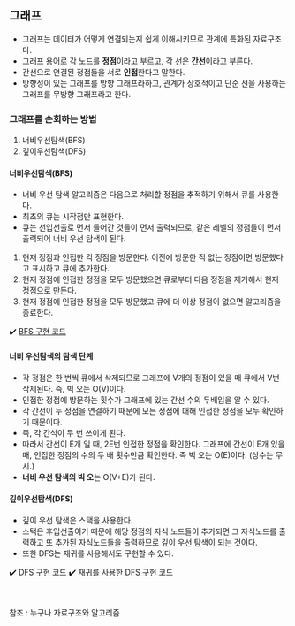 ## 그래프
- 그래프는 데이터가 어떻게 연결되는지 쉽게 이해시키므로 관계에 특화된 자료구조다.
- 그래프 용어로 각 노드를 **정점**이라고 부르고, 각 선은 **간선**이라고 부른다.
- 간선으로 연결된 정점들을 서로 **인접**한다고 말한다.
- 방향성이 있는 그래프를 방향 그래프라하고, 관계가 상호적이고 단순 선을 사용하는 그래프를 무방향 그래프라고 한다.

### 그래프를 순회하는 방법
1. 너비우선탐색(BFS)
2. 깊이우선탐색(DFS)

#### 너비우선탐색(BFS)
- 너비 우선 탐색 알고리즘은 다음으로 처리할 정점을 추적하기 위해서 큐를 사용한다.
- 최초의 큐는 시작점만 표현한다.
- 큐는 선입선출로 먼저 들어간 것들이 먼저 출력되므로, 같은 레벨의 정점들이 먼저 출력되어 너비 우선 탐색이 된다.
1. 현재 정점과 인접한 각 정점을 방문한다. 이전에 방문한 적 없는 정점이면 방문했다고 표시하고 큐에 추가한다.
2. 현재 정점에 인접한 정점을 모두 방문했으면 큐로부터 다음 정점을 제거해서 현재 정점으로 만든다.
3. 현재 정점에 인접한 정점을 모두 방문했고 큐에 더 이상 정점이 없으면 알고리즘을 종료한다.

✔️ [BFS 구현 코드](https://github.com/SeokHyeMin/TIL/blob/main/자료구조와%20알고리즘/Code/Graph.java#L108)


#### 너비 우선탐색의 탐색 단계
- 각 정점은 한 번씩 큐에서 삭제되므로 그래프에 V개의 정점이 있을 때 큐에서 V번 삭제된다. 즉, 빅 오는 O(V)이다.
- 인접한 정점에 방문하는 횟수가 그래프에 있는 간선 수의 두배임을 알 수 있다.
- 각 간선이 두 정점을 연결하기 때문에 모든 정점에 대해 인접한 정점을 모두 확인하기 때문이다.
- 즉, 각 간석이 두 번 쓰이게 된다.
- 따라서 간선이 E개 일 때, 2E번 인접한 정점을 확인한다. 그래프에 간선이 E개 있을 때, 인접한 정점의 수의 두 배 횟수만큼 확인한다. 즉 빅 오는 O(E)이다. (상수는 무시.)
- **너비 우선 탐색의 빅 오**는 O(V+E)가 된다.

#### 깊이우선탐색(DFS)
- 깊이 우선 탐색은 스택을 사용한다.
- 스택은 후입선출이기 때문에 해당 정점의 자식 노드들이 추가되면 그 자식노드를 출력하고 또 추가된 자식노드들을 출력하므로 깊이 우선 탐색이 되는 것이다.
- 또한 DFS는 재귀를 사용해서도 구현할 수 있다.

✔️ [DFS 구현 코드](https://github.com/SeokHyeMin/TIL/blob/main/자료구조와%20알고리즘/Code/Graph.java#L89)
✔️ [재귀를 사용한 DFS 구현 코드](https://github.com/SeokHyeMin/TIL/blob/main/자료구조와%20알고리즘/Code/Graph.java#L126)



<br><br>
참조 : 누구나 자료구조와 알고리즘